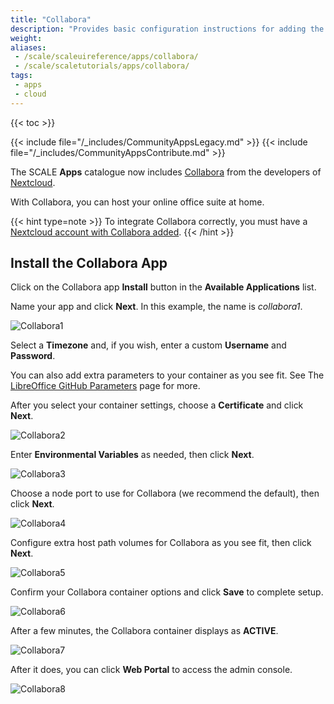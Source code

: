 ```yaml
---
title: "Collabora"
description: "Provides basic configuration instructions for adding the Collabora app using the TrueNAS webUI."
weight:
aliases:
 - /scale/scaleuireference/apps/collabora/
 - /scale/scaletutorials/apps/collabora/
tags:
 - apps
 - cloud
---
```


{{< toc >}}

{{< include file="/_includes/CommunityAppsLegacy.md" >}}
{{< include file="/_includes/CommunityAppsContribute.md" >}}

The SCALE **Apps** catalogue now includes [Collabora](https://nextcloud.com/collaboraonline/) from the developers of [Nextcloud](https://nextcloud.com/).

With Collabora, you can host your online office suite at home.

{{< hint type=note >}}
To integrate Collabora correctly, you must have a [Nextcloud account with Collabora added](https://nextcloud.com/collaboraonline/).
{{< /hint >}}

## Install the Collabora App

Click on the Collabora app **Install** button in the **Available Applications** list.

Name your app and click **Next**. In this example, the name is *collabora1*.

![Collabora1](/images/SCALE/Apps/Collabora1.png "Install Collabora")

Select a **Timezone** and, if you wish, enter a custom **Username** and **Password**.

You can also add extra parameters to your container as you see fit. See The [LibreOffice GitHub Parameters](https://github.com/LibreOffice/online/blob/master/loolwsd.xml.in) page for more.

After you select your container settings, choose a **Certificate** and click **Next**.

![Collabora2](/images/SCALE/Apps/Collabora2.png "Configure Collabora Container")

Enter **Environmental Variables** as needed, then click **Next**.

![Collabora3](/images/SCALE/Apps/Collabora3.png "Configure Collabora Environmental Variables")

Choose a node port to use for Collabora (we recommend the default), then click **Next**.

![Collabora4](/images/SCALE/Apps/Collabora4.png "Configure Collabora Networking")

Configure extra host path volumes for Collabora as you see fit, then click **Next**.

![Collabora5](/images/SCALE/Apps/Collabora5.png "Configure Collabora Extra Host Path Volumes")

Confirm your Collabora container options and click **Save** to complete setup.

![Collabora6](/images/SCALE/Apps/Collabora6.png "Confirm Collabora Options")

After a few minutes, the Collabora container displays as **ACTIVE**.

![Collabora7](/images/SCALE/Apps/Collabora7.png "Collabora Active")

After it does, you can click **Web Portal** to access the admin console.

![Collabora8](/images/SCALE/Apps/Collabora8.png "Collabora Admin Console")
